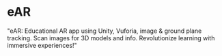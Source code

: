 # eAR
"eAR: Educational AR app using Unity, Vuforia, image &amp; ground plane tracking. Scan images for 3D models and info. Revolutionize learning with immersive experiences!"
